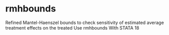 # rmhbounds
Refined Mantel-Haenszel bounds to check sensitivity of estimated average treatment effects on the treated Use rmhbounds With STATA 18
